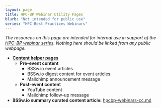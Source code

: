 ```yaml
---
layout: page
title: HPC-BP Webinar Utility Pages
blurb: "Not intended for public use"
series: "HPC Best Practices Webinars"
---
```


*The resources on this page are intended for internal use in support of the [HPC-BP webinar series](/resources/series/hpc-best-practices-webinars/).  Nothing here should be linked from any public webpage.*

- **[Content helper pages](hpcbp-helpers)** 
  - **Pre-event content**
    - BSSw.io event articles
    - BSSw.io digest content for event articles
    - Mailchimp announcement message
  - **Post-event content**
    - YouTube content
    - Mailchimp follow-up message
- **BSSw.io summary curated content article:** [hpcbp-webinars-cc.md](hpcbp-webinars-cc.md)
